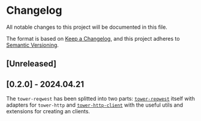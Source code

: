 # Changelog

All notable changes to this project will be documented in this file.

The format is based on [Keep a Changelog](https://keepachangelog.com/en/1.1.0/),
and this project adheres to
[Semantic Versioning](https://semver.org/spec/v2.0.0.html).

## [Unreleased]

## [0.2.0] - 2024.04.21

The `tower-reqwest` has been splitted into two parts: [`tower-reqwest`](tower-reqwest) itself
with adapters for `tower-http` and [`tower-http-client`](tower-http-client) with the useful utils and
extensions for creating an clients.
